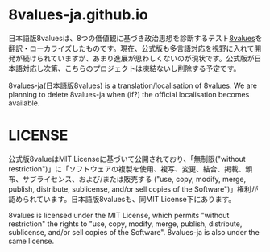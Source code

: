 # 8values-ja.github.io

日本語版8valuesは、8つの価値観に基づき政治思想を診断するテスト<a href="https://8values.github.io/index.html" target="_blank">8values</a>を翻訳・ローカライズしたものです。現在、公式版も多言語対応を視野に入れて開発が続けられていますが、あまり進展が思わしくないのが現状です。公式版が日本語対応し次第、こちらのプロジェクトは凍結ないし削除する予定です。</p>
<p>8values-ja(日本語版8values) is a translation/localisation of <a href="https://8values.github.io/index.html" target="_blank">8values</a>. We are planning to delete 8values-ja when (if?) the official localisation becomes available.
  
 # LICENSE
<p>公式版8valueはMIT Licenseに基づいて公開されており、「無制限("without restriction")」に「ソフトウェアの複製を使用、複写、変更、結合、掲載、頒布、サブライセンス、および/または販売する ("use, copy, modify, merge, publish, distribute, sublicense, and/or sell copies of the Software")」権利が認められています。日本語版8valuesも、同MIT License下にあります。</p>
<p>8values is licensed under the MIT License, which permits "without restriction" the rights to "use, copy, modify, merge, publish, distribute, sublicense, and/or sell copies of the Software". 8values-ja is also under the same license.</p>
